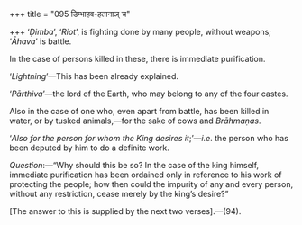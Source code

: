 +++
title = "095 डिम्भाहव-हतानाञ् च"

+++
‘*Ḍimba*’, ‘*Riot*’, is fighting done by many people, without weapons;
‘*Āhava*’ is battle.

In the case of persons killed in these, there is immediate purification.

‘*Lightning*’—This has been already explained.

‘*Pārthiva*’—the lord of the Earth, who may belong to any of the four
castes.

Also in the case of one who, even apart from battle, has been killed in
water, or by tusked animals,—for the sake of cows and *Brāhmaṇas*.

‘*Also for the person for whom the King desires it*;’—*i.e*. the person
who has been deputed by him to do a definite work.

*Question*:—“Why should this be so? In the case of the king himself,
immediate purification has been ordained only in reference to his work
of protecting the people; how then could the impurity of any and every
person, without any restriction, cease merely by the king’s desire?”

\[The answer to this is supplied by the next two verses\].—(94).


